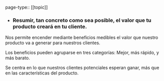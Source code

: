 page-type:: [[topic]]
- ### Resumir, tan concreto como sea posible, el valor que tu producto creará en tu cliente.

Nos permite encender mediante beneficios medibles el valor que nuestro producto va a generar para nuestros clientes.

Los beneficios pueden agruparse en tres categorías: Mejor, más rápido, y más barato.

Se centra en lo que nuestros clientes potenciales esperan ganar, más que en las características del producto.


